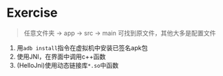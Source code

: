# Exercise

>
>
>任意文件夹 -> app -> src -> main 可找到原文件，其他大多是配置文件

1. 用`adb install`指令在虚拟机中安装已签名apk包
2. 使用JNI，在界面中调用c++函数
3. (HelloJni)使用动态链接库`*.so`中函数